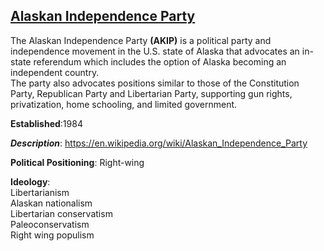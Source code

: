 ## [Alaskan Independence Party](http://www.akip.org/)   
The Alaskan Independence Party **(AKIP)** is a political party and independence movement in the U.S. state of Alaska that advocates an in-state referendum which includes the option of Alaska becoming an independent country.  
The party also advocates positions similar to those of the Constitution Party, Republican Party and Libertarian Party, supporting gun rights, privatization, home schooling, and limited government.  

**Established**:1984  

***Description***: https://en.wikipedia.org/wiki/Alaskan_Independence_Party

**Political Positioning**: Right-wing   

**Ideology**:  
Libertarianism  
Alaskan nationalism  
Libertarian conservatism  
Paleoconservatism  
Right wing populism    